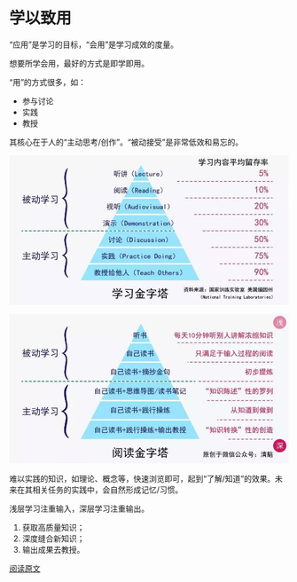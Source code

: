 # 学以致用

“应用”是学习的目标，“会用”是学习成效的度量。

想要所学会用，最好的方式是即学即用。

“用”的方式很多，如：

* 参与讨论
* 实践
* 教授

其核心在于人的“主动思考/创作”。“被动接受”是非常低效和易忘的。

![&#x5B66;&#x4E60;&#x91D1;&#x5B57;&#x5854;](../../.gitbook/assets/992ed2e0-bc8f-11eb-b46e-6d01dfa56aed.jpg)

![&#x9605;&#x8BFB;&#x91D1;&#x5B57;&#x5854;](../../.gitbook/assets/78b2fa40-bc90-11eb-8897-81db1c78e0a0.jpg)

难以实践的知识，如理论、概念等，快速浏览即可，起到“了解/知道”的效果。未来在其相关任务的实践中，会自然形成记忆/习惯。

浅层学习注重输入，深层学习注重输出。

1. 获取高质量知识；
2. 深度缝合新知识；
3. 输出成果去教授。 

[阅读原文](https://mp.weixin.qq.com/s/TckCAw2ovU1eUVF9Z3_FOg)

